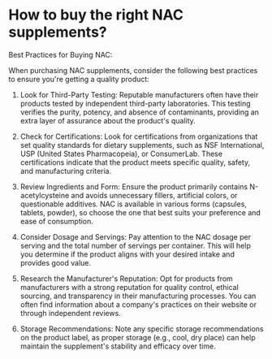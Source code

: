 # How to buy the right NAC supplements?

Best Practices for Buying NAC: 

When purchasing NAC supplements, consider the following best practices to ensure you're getting a quality product: 

1. Look for Third-Party Testing: Reputable manufacturers often have their products tested by independent third-party laboratories. This testing verifies the purity, potency, and absence of contaminants, providing an extra layer of assurance about the product's quality. 

2. Check for Certifications: Look for certifications from organizations that set quality standards for dietary supplements, such as NSF International, USP (United States Pharmacopeia), or ConsumerLab. These certifications indicate that the product meets specific quality, safety, and manufacturing criteria. 

3. Review Ingredients and Form: Ensure the product primarily contains N-acetylcysteine and avoids unnecessary fillers, artificial colors, or questionable additives. NAC is available in various forms (capsules, tablets, powder), so choose the one that best suits your preference and ease of consumption. 

4. Consider Dosage and Servings: Pay attention to the NAC dosage per serving and the total number of servings per container. This will help you determine if the product aligns with your desired intake and provides good value. 

5. Research the Manufacturer's Reputation: Opt for products from manufacturers with a strong reputation for quality control, ethical sourcing, and transparency in their manufacturing processes. You can often find information about a company's practices on their website or through independent reviews. 

6. Storage Recommendations: Note any specific storage recommendations on the product label, as proper storage (e.g., cool, dry place) can help maintain the supplement's stability and efficacy over time.